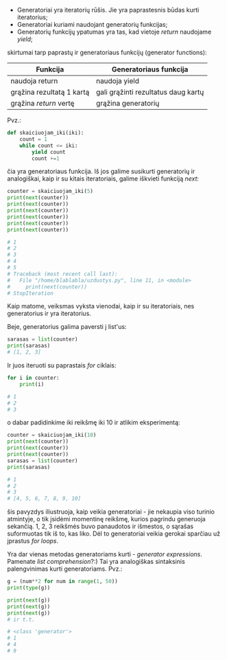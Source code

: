 * Generatoriai yra iteratorių rūšis. Jie yra paprastesnis būdas kurti iteratorius;
* Generatoriai kuriami naudojant generatorių funkcijas;
* Generatorių funkcijų ypatumas yra tas, kad vietoje *return* naudojame *yield*;

skirtumai tarp paprastų ir generatoriaus funkcijų (generator functions):

| Funkcija                  | Generatoriaus funkcija              |
|---------------------------|-------------------------------------|
| naudoja return            | naudoja yield                       |
| grąžina rezultatą 1 kartą | gali grąžinti rezultatus daug kartų |
| grąžina *return* vertę    | grąžina generatorių                 |


Pvz.:

```python
def skaiciuojam_iki(iki):
    count = 1
    while count <= iki:
        yield count
        count +=1
```

čia yra generatoriaus funkcija. Iš jos galime susikurti generatorių ir analogiškai, 
kaip ir su kitais iteratoriais, galime iškvieti funkciją *next*:

```python
counter = skaiciuojam_iki(5)
print(next(counter))
print(next(counter))
print(next(counter))
print(next(counter))
print(next(counter))
print(next(counter))

# 1
# 2
# 3
# 4
# 5
# Traceback (most recent call last):
#   File "/home/blablabla/uzduotys.py", line 11, in <module>
#     print(next(counter))
# StopIteration
```
Kaip matome, veiksmas vyksta vienodai, kaip ir su iteratoriais, 
nes generatorius ir yra iteratorius.

Beje, generatorius galima paversti į list'us:

```python
sarasas = list(counter)
print(sarasas)
# [1, 2, 3]
```

Ir juos iteruoti su paprastais *for* ciklais:

```python
for i in counter:
    print(i)

# 1
# 2
# 3
```

o dabar padidinkime iki reikšmę iki 10 ir atlikim eksperimentą:

```python
counter = skaiciuojam_iki(10)
print(next(counter))
print(next(counter))
print(next(counter))
sarasas = list(counter)
print(sarasas)

# 1
# 2
# 3
# [4, 5, 6, 7, 8, 9, 10]
```

šis pavyzdys iliustruoja, kaip veikia generatoriai - jie nekaupia viso turinio atmintyje,
o tik įsidėmi momentinę reikšmę, kurios pagrindu generuoja sekančią. 1, 2, 3 reikšmės buvo 
panaudotos ir išmestos, o sąrašas suformuotas tik iš to, kas liko. Dėl to generatoriai 
veikia gerokai sparčiau už įprastus *for loops*.

Yra dar vienas metodas generatoriams kurti - *generator expressions*. 
Pamenate *list comprehension*?:) Tai yra analogiškas sintaksinis palengvinimas
kurti generatoriams. Pvz.:

```python
g = (num**2 for num in range(1, 50))
print(type(g))

print(next(g))
print(next(g))
print(next(g))
# ir t.t.

# <class 'generator'>
# 1
# 4
# 9
```
